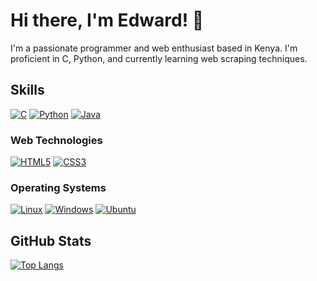 # Hi there, I'm Edward! 👋

I'm a passionate programmer and web enthusiast based in Kenya. I'm proficient in C, Python, and currently learning web scraping techniques.

## Skills

[![C](https://img.shields.io/badge/-C-00599C?style=flat-square&logo=c&logoColor=white)](https://en.wikipedia.org/wiki/C_(programming_language))
[![Python](https://img.shields.io/badge/-Python-3776AB?style=flat-square&logo=python&logoColor=white)](https://www.python.org/)
[![Java](https://img.shields.io/badge/-Java-007396?style=flat-square&logo=java&logoColor=white)](https://www.java.com/)

### Web Technologies
[![HTML5](https://img.shields.io/badge/-HTML5-E34F26?style=flat-square&logo=html5&logoColor=white)](https://developer.mozilla.org/en-US/docs/Web/Guide/HTML/HTML5)
[![CSS3](https://img.shields.io/badge/-CSS3-1572B6?style=flat-square&logo=css3&logoColor=white)](https://developer.mozilla.org/en-US/docs/Web/CSS)

### Operating Systems
[![Linux](https://img.shields.io/badge/-Linux-FCC624?style=flat-square&logo=linux&logoColor=black)](https://www.linux.org/)
[![Windows](https://img.shields.io/badge/-Windows-0078D6?style=flat-square&logo=windows&logoColor=white)](https://www.microsoft.com/en-us/windows)
[![Ubuntu](https://img.shields.io/badge/-Ubuntu-E95420?style=flat-square&logo=ubuntu&logoColor=white)](https://ubuntu.com/)



## GitHub Stats

[![Top Langs](https://github-readme-stats.vercel.app/api/top-langs/?username=edwardsila&layout=compact)](https://github.com/edwardsila)
